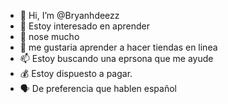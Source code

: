 - 👋 Hi, I’m @Bryanhdeezz
- 👀 Estoy interesado en aprender
- 🌱 nose mucho
- 💞️ me gustaria aprender a hacer tiendas en linea
- 📫 Estoy buscando una eprsona que me ayude
- 💰 Estoy dispuesto a pagar.
- 🗣  De preferencia que hablen español 

<!---
Bryanhdeezz/Bryanhdeezz is a ✨ special ✨ repository because its `README.md` (this file) appears on your GitHub profile.
You can click the Preview link to take a look at your changes.
--->
